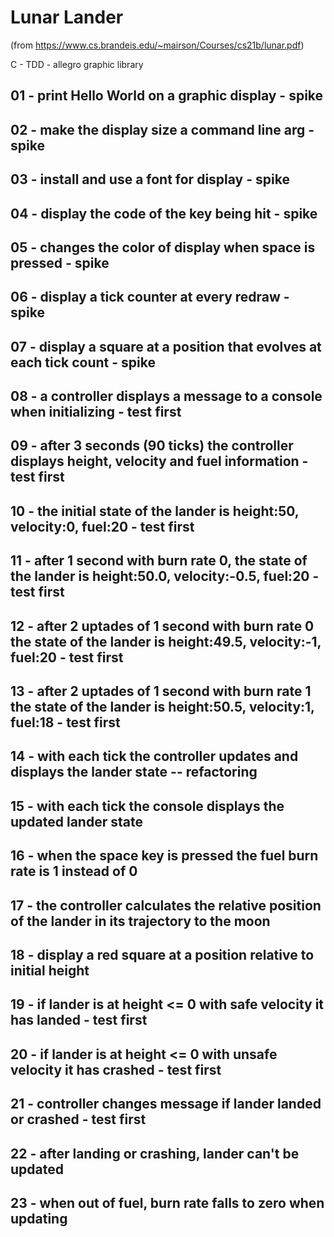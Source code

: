 # Lunar Lander
(from https://www.cs.brandeis.edu/~mairson/Courses/cs21b/lunar.pdf)

C - TDD - allegro graphic library

## 01 - print Hello World on a graphic display - spike

## 02 - make the display size a command line arg - spike

## 03 - install and use a font for display - spike

## 04 - display the code of the key being hit - spike

## 05 - changes the color of display when space is pressed - spike

## 06 - display a tick counter at every redraw - spike

## 07 - display a square at a position that evolves at each tick count - spike

## 08 - a controller displays a message to a console when initializing - test first

## 09 - after 3 seconds (90 ticks) the controller displays height, velocity and fuel information - test first

## 10 - the initial state of the lander is height:50, velocity:0, fuel:20 - test first

## 11 - after 1 second with burn rate 0, the state of the lander is height:50.0, velocity:-0.5, fuel:20 - test first

## 12 - after 2 uptades of 1 second with burn rate 0 the state of the lander is height:49.5, velocity:-1, fuel:20 - test first

## 13 - after 2 uptades of 1 second with burn rate 1 the state of the lander is height:50.5, velocity:1, fuel:18 - test first

## 14 - with each tick the controller updates and displays the lander state -- refactoring

## 15 - with each tick the console displays the updated lander state

## 16 - when the space key is pressed the fuel burn rate is 1 instead of 0

## 17 - the controller calculates the relative position of the lander in its trajectory to the moon

## 18 - display a red square at a position relative to initial height

## 19 - if lander is at height <= 0 with safe velocity it has landed - test first

## 20 - if lander is at height <= 0 with unsafe velocity it has crashed - test first

## 21 - controller changes message if lander landed or crashed - test first

## 22 - after landing or crashing, lander can't be updated

## 23 - when out of fuel, burn rate falls to zero when updating

